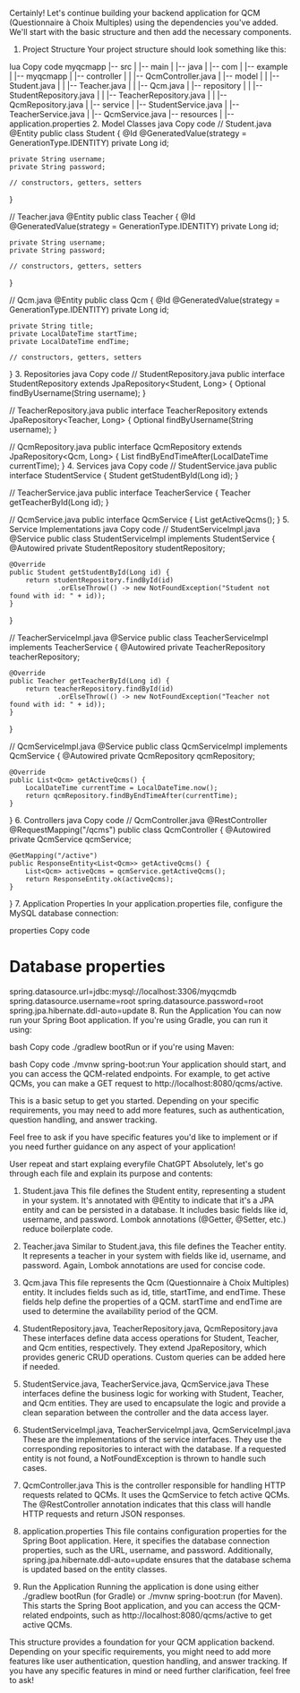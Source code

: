   

Certainly! Let's continue building your backend application for QCM (Questionnaire à Choix Multiples) using the dependencies you've added. We'll start with the basic structure and then add the necessary components.

1. Project Structure
Your project structure should look something like this:

lua
Copy code
myqcmapp
|-- src
|   |-- main
|       |-- java
|           |-- com
|               |-- example
|                   |-- myqcmapp
|                       |-- controller
|                       |   |-- QcmController.java
|                       |-- model
|                       |   |-- Student.java
|                       |   |-- Teacher.java
|                       |   |-- Qcm.java
|                       |-- repository
|                       |   |-- StudentRepository.java
|                       |   |-- TeacherRepository.java
|                       |   |-- QcmRepository.java
|                       |-- service
|                           |-- StudentService.java
|                           |-- TeacherService.java
|                           |-- QcmService.java
|-- resources
|   |-- application.properties
2. Model Classes
java
Copy code
// Student.java
@Entity
public class Student {
    @Id
    @GeneratedValue(strategy = GenerationType.IDENTITY)
    private Long id;

    private String username;
    private String password;

    // constructors, getters, setters
}

// Teacher.java
@Entity
public class Teacher {
    @Id
    @GeneratedValue(strategy = GenerationType.IDENTITY)
    private Long id;

    private String username;
    private String password;

    // constructors, getters, setters
}

// Qcm.java
@Entity
public class Qcm {
    @Id
    @GeneratedValue(strategy = GenerationType.IDENTITY)
    private Long id;

    private String title;
    private LocalDateTime startTime;
    private LocalDateTime endTime;

    // constructors, getters, setters
}
3. Repositories
java
Copy code
// StudentRepository.java
public interface StudentRepository extends JpaRepository<Student, Long> {
    Optional<Student> findByUsername(String username);
}

// TeacherRepository.java
public interface TeacherRepository extends JpaRepository<Teacher, Long> {
    Optional<Teacher> findByUsername(String username);
}

// QcmRepository.java
public interface QcmRepository extends JpaRepository<Qcm, Long> {
    List<Qcm> findByEndTimeAfter(LocalDateTime currentTime);
}
4. Services
java
Copy code
// StudentService.java
public interface StudentService {
    Student getStudentById(Long id);
}

// TeacherService.java
public interface TeacherService {
    Teacher getTeacherById(Long id);
}

// QcmService.java
public interface QcmService {
    List<Qcm> getActiveQcms();
}
5. Service Implementations
java
Copy code
// StudentServiceImpl.java
@Service
public class StudentServiceImpl implements StudentService {
    @Autowired
    private StudentRepository studentRepository;

    @Override
    public Student getStudentById(Long id) {
        return studentRepository.findById(id)
                .orElseThrow(() -> new NotFoundException("Student not found with id: " + id));
    }
}

// TeacherServiceImpl.java
@Service
public class TeacherServiceImpl implements TeacherService {
    @Autowired
    private TeacherRepository teacherRepository;

    @Override
    public Teacher getTeacherById(Long id) {
        return teacherRepository.findById(id)
                .orElseThrow(() -> new NotFoundException("Teacher not found with id: " + id));
    }
}

// QcmServiceImpl.java
@Service
public class QcmServiceImpl implements QcmService {
    @Autowired
    private QcmRepository qcmRepository;

    @Override
    public List<Qcm> getActiveQcms() {
        LocalDateTime currentTime = LocalDateTime.now();
        return qcmRepository.findByEndTimeAfter(currentTime);
    }
}
6. Controllers
java
Copy code
// QcmController.java
@RestController
@RequestMapping("/qcms")
public class QcmController {
    @Autowired
    private QcmService qcmService;

    @GetMapping("/active")
    public ResponseEntity<List<Qcm>> getActiveQcms() {
        List<Qcm> activeQcms = qcmService.getActiveQcms();
        return ResponseEntity.ok(activeQcms);
    }
}
7. Application Properties
In your application.properties file, configure the MySQL database connection:

properties
Copy code
# Database properties
spring.datasource.url=jdbc:mysql://localhost:3306/myqcmdb
spring.datasource.username=root
spring.datasource.password=root
spring.jpa.hibernate.ddl-auto=update
8. Run the Application
You can now run your Spring Boot application. If you're using Gradle, you can run it using:

bash
Copy code
./gradlew bootRun
or if you're using Maven:

bash
Copy code
./mvnw spring-boot:run
Your application should start, and you can access the QCM-related endpoints. For example, to get active QCMs, you can make a GET request to http://localhost:8080/qcms/active.

This is a basic setup to get you started. Depending on your specific requirements, you may need to add more features, such as authentication, question handling, and answer tracking.

Feel free to ask if you have specific features you'd like to implement or if you need further guidance on any aspect of your application!

User
repeat and start explaing everyfile
ChatGPT
Absolutely, let's go through each file and explain its purpose and contents:

1. Student.java
This file defines the Student entity, representing a student in your system. It's annotated with @Entity to indicate that it's a JPA entity and can be persisted in a database. It includes basic fields like id, username, and password. Lombok annotations (@Getter, @Setter, etc.) reduce boilerplate code.

2. Teacher.java
Similar to Student.java, this file defines the Teacher entity. It represents a teacher in your system with fields like id, username, and password. Again, Lombok annotations are used for concise code.

3. Qcm.java
This file represents the Qcm (Questionnaire à Choix Multiples) entity. It includes fields such as id, title, startTime, and endTime. These fields help define the properties of a QCM. startTime and endTime are used to determine the availability period of the QCM.

4. StudentRepository.java, TeacherRepository.java, QcmRepository.java
These interfaces define data access operations for Student, Teacher, and Qcm entities, respectively. They extend JpaRepository, which provides generic CRUD operations. Custom queries can be added here if needed.

5. StudentService.java, TeacherService.java, QcmService.java
These interfaces define the business logic for working with Student, Teacher, and Qcm entities. They are used to encapsulate the logic and provide a clean separation between the controller and the data access layer.

6. StudentServiceImpl.java, TeacherServiceImpl.java, QcmServiceImpl.java
These are the implementations of the service interfaces. They use the corresponding repositories to interact with the database. If a requested entity is not found, a NotFoundException is thrown to handle such cases.

7. QcmController.java
This is the controller responsible for handling HTTP requests related to QCMs. It uses the QcmService to fetch active QCMs. The @RestController annotation indicates that this class will handle HTTP requests and return JSON responses.

8. application.properties
This file contains configuration properties for the Spring Boot application. Here, it specifies the database connection properties, such as the URL, username, and password. Additionally, spring.jpa.hibernate.ddl-auto=update ensures that the database schema is updated based on the entity classes.

9. Run the Application
Running the application is done using either ./gradlew bootRun (for Gradle) or ./mvnw spring-boot:run (for Maven). This starts the Spring Boot application, and you can access the QCM-related endpoints, such as http://localhost:8080/qcms/active to get active QCMs.

This structure provides a foundation for your QCM application backend. Depending on your specific requirements, you might need to add more features like user authentication, question handling, and answer tracking. If you have any specific features in mind or need further clarification, feel free to ask!
